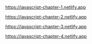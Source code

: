 https://javascript-chapter-1.netlify.app



https://javascript-chapter-2.netlify.app




https://javascript-chapter-3.netlify.app




https://javascript-chapter-4.netlify.app




